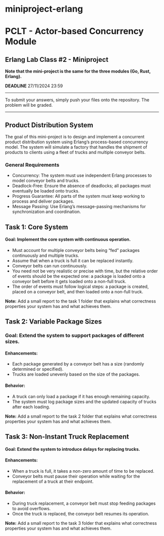 # miniproject-erlang
# PCLT - Actor-based Concurrency Module

## Erlang Lab Class #2 - Miniproject

**Note that the mini-project is the same for the three modules (Go, Rust, Erlang).** 

**DEADLINE** 27/11/2024 23:59

---
To submit your answers, simply push your files onto the repository. The problem will be graded.

---

## Product Distribution System
The goal of this mini-project is to design and implement a concurrent product distribution system using Erlang’s process-based concurrency model. The system will simulate a factory that handles the shipment of products to clients using a fleet of trucks and multiple conveyor belts.

### General Requirements
* Concurrency: The system must use independent Erlang processes to model conveyor belts and trucks.
* Deadlock-Free: Ensure the absence of deadlocks; all packages must eventually be loaded onto trucks.
* Progress Guarantee: All parts of the system must keep working to process and deliver packages.
* Message Passing: Use Erlang’s message-passing mechanisms for synchronization and coordination.

## Task 1: Core System
#### Goal: Implement the core system with continuous operation.

* Must account for multiple conveyor belts being “fed” packages continuously and multiple trucks.
* Assume that when a truck is full it can be replaced instantly.
* Conveyor belts can run continuously.
* You need not be very realistic or precise with time, but the relative order of events should be the expected one: a package is loaded onto a conveyor belt before it gets loaded onto a non-full truck.
* The order of events must follow logical steps: a package is created, placed on a conveyor belt, and then loaded onto a non-full truck.

**Note:** Add a small report to the task 1 folder that explains what correctness properties your system has and what achieves them.

## Task 2: Variable Package Sizes
### Goal: Extend the system to support packages of different sizes.

#### Enhancements:
* Each package generated by a conveyor belt has a size (randomly determined or specified).
* Trucks are loaded unevenly based on the size of the packages.
#### Behavior:
* A truck can only load a package if it has enough remaining capacity.
* The system must log package sizes and the updated capacity of trucks after each loading.
  
**Note:** Add a small report to the task 2 folder that explains what correctness properties your system has and what achieves them.

## Task 3: Non-Instant Truck Replacement
#### Goal: Extend the system to introduce delays for replacing trucks.

#### Enhancements:
* When a truck is full, it takes a non-zero amount of time to be replaced.
* Conveyor belts must pause their operation while waiting for the replacement of a truck at their endpoint.
#### Behavior:
* During truck replacement, a conveyor belt must stop feeding packages to avoid overflows.
* Once the truck is replaced, the conveyor belt resumes its operation.

**Note:** Add a small report to the task 3 folder that explains what correctness properties your system has and what achieves them.
